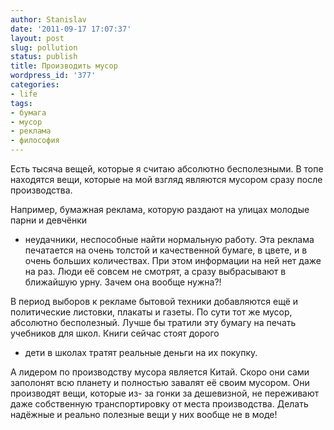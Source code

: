 ```yaml
---
author: Stanislav
date: '2011-09-17 17:07:37'
layout: post
slug: pollution
status: publish
title: Производить мусор
wordpress_id: '377'
categories:
- life
tags:
- бумага
- мусор
- реклама
- философия
---
```


Есть тысяча вещей, которые я считаю абсолютно бесполезными. В топе находятся
вещи, которые на мой взгляд являются мусором сразу после производства.

Например, бумажная реклама, которую раздают на улицах молодые парни и девчёнки
- неудачники, неспособные найти нормальную работу. Эта реклама печатается на
очень толстой и качественной бумаге, в цвете, и в очень больших количествах.
При этом информации на ней нет даже на раз. Люди её совсем не смотрят, а сразу
выбрасывают в ближайшую урну. Зачем она вообще нужна?!

В период выборов к рекламе бытовой техники добавляются ещё и политические
листовки, плакаты и газеты. По сути тот же мусор, абсолютно бесполезный. Лучше
бы тратили эту бумагу на печать учебников для школ. Книги сейчас стоят дорого
- дети в школах тратят реальные деньги на их покупку.

А лидером по производству мусора является Китай. Скоро они сами заполонят всю
планету и полностью завалят её своим мусором. Они производят вещи, которые из-
за гонки за дешевизной, не переживают даже собственную транспортировку от
места производства. Делать надёжные и реально полезные вещи у них вообще не в
моде!


